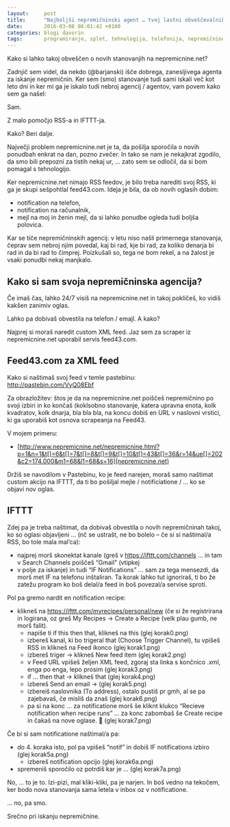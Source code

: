 ```yaml
---
layout: 	post
title:  	"Najboljši nepremičninski agent … tvoj lastni obveščevalnik o novih oglasih na nepremicnine.net"
date:   	2016-03-08 08:01:42 +0100
categories:	blogi davorin
tags:		programiranje, splet, tehnologija, telefonija, nepremičnine, nepremicnine.net
---
```


Kako si lahko takoj obveščen o novih stanovanjih na nepremicnine.net?

Zadnjič sem videl, da nekdo (@barjanski) išče dobrega, zanesljivega agenta za iskanje nepremičnin. Ker sem (smo) stanovanje tudi sami iskali več kot leto dni in ker mi ga je iskalo tudi nebroj agencij / agentov, vam povem kako sem ga našel:

Sam.

Z malo pomočjo RSS-a in IFTTT-ja.

Kako? Beri dalje.

Največji problem nepremicnine.net je ta, da pošilja sporočila o novih ponudbah enkrat na dan, pozno zvečer. In tako se nam je nekajkrat zgodilo, da smo bili prepozni za tistih nekaj ur, … zato sem se odločil, da si bom pomagal s tehnologijo.

Ker nepremicnine.net nimajo RSS feedov, je bilo treba narediti svoj RSS, ki ga je skupi sešpohtlal feed43.com. Ideja je bila, da ob novih oglasih dobim:

* notification na telefon,
* notification na računalnik,
* mejl na moj in ženin mejl, da si lahko ponudbe ogleda tudi boljša polovica.

Kar se tiče nepremičninskih agencij: v letu niso našli primernega stanovanja, čeprav sem nebroj njim povedal, kaj bi rad, kje bi rad, za koliko denarja bi rad in da bi rad to čimprej. Poizkušali so, tega ne bom rekel, a na žalost je vsaki ponudbi nekaj manjkalo.

## Kako si sam svoja nepremičninska agencija?

Če imaš čas, lahko 24/7 visiš na nepremicnine.net in takoj pokličeš, ko vidiš kakšen zanimiv oglas.

Lahko pa dobivaš obvestila na telefon / emajl. A kako?

Najprej si moraš naredit custom XML feed. Jaz sem za scraper iz nepremicnine.net uporabil servis feed43.com.

## Feed43.com za XML feed

Kako si naštimaš svoj feed v temle pastebinu: http://pastebin.com/VyQ08Ebf

Za obrazložitev: štos je da na nepremicnine.net poiščeš nepremičnino po svoji izbiri in ko končaš (koklsobno stanovanje, katera upravna enota, kolk kvadratov, kolk dnarja, bla bla bla, na koncu dobiš en URL v naslovni vrstici, ki ga uporabiš kot osnova scrapeanja na Feed43.

V mojem primeru:

* [http://www.nepremicnine.net/nepremicnine.html?p=1&n=1&t[]=6&t[]=7&t[]=8&t[]=9&t[]=10&t[]=43&t[]=36&r=14&ue[]=202&c2=174.000&m1=68&l1=68&s=16](nepremicnine.net)

Držiš se navodilom v  Pastebinu, ko je feed narejen, moraš samo naštimat custom akcijo na IFTTT, da ti bo pošiljal mejle / notificiatione / … ko se objavi nov oglas.

## IFTTT

Zdej pa je treba naštimat, da dobivaš obvestila o novih nepremičninah takoj, ko so oglasi objavljeni … (nč se ustrašt, ne bo bolelo – če si si naštimal/a RSS, bo tole mala mal’ca):

* najprej morš skonektat kanale (greš v https://ifttt.com/channels … in tam v Search Channels poiščeš “Gmail” (vtipkej 
* v polje za iskanje) in tudi “IF Notifications” … sam za tega mensezdi, da morš met IF na telefonu inštaliran. Ta korak lahko tut ignoriraš, ti bo že zatežu program ko boš delal/a feed in boš povezal/a servise sproti.

Pol pa gremo nardit en notification recipe:

* klikneš na https://ifttt.com/myrecipes/personal/new (če si že registrirana in logirana, oz greš My Recipes -> Create a Recipe (velk plau gumb, ne morš falit).
	* napiše ti if this then that, klikneš na this (glej korak0.png)
	* izbereš kanal, ki bo trigeral that (Choose Trigger Channel), tu vpišeš RSS in klikneš na Feed ikonco (glej korak1.png)
	* izbereš triger -> klikneš New feed item (glej korak2.png)
	* v Feed URL vpišeš željen XML feed, zgoraj sta linka s končnico .xml, enga po enga, lepo prosim (glej korak3.png)
	* if … then that -> klikneš that (glej korak4.png)
	* izbereš Send an email -> (glej korak5.png)
	* izbereiš naslovnika (To address), ostalo pustiš pr gmh, al se pa zajebavaš, če misliš da znaš (glej korak6.png)
	* pa si na konc … za notificatione morš še kliknt klukco “Recieve notification when recipe runs” … za konc zabombaš še Create recipe in čakaš na nove oglase. 🙂 (glej korak7.png)

Če bi si sam notificatione naštimal/a pa:

* do 4. koraka isto, pol pa vpišeš “notif” in dobiš IF notifications izbiro (glej korak5a.png)
	* izbereš notification opcijo (glej korak6a.png)
* spremeniš sporočilo oz potrdiš kar je … (glej korak7a.png)

No, … to je to. Izi-pizi, mal kliki-kliki, pa je narjen. In boš vedno na tekočem, ker bodo nova stanovanja sama letela v inbox oz v notificatione.

… no, pa smo.

Srečno pri iskanju nepremičnine.